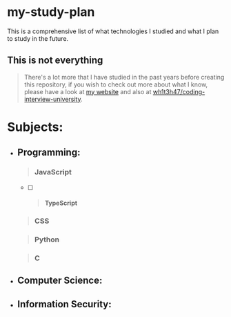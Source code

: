 # my-study-plan

This is a comprehensive list of what technologies I studied and what I plan to study in the future.

## This is not everything
> There's a lot more that I have studied in the past years before creating this repository, if you wish to check out more about what I know, please have a look at [my website](https://invalid.com) and also at [wh1t3h47/coding-interview-university](https://github.com/wh1t3h47/coding-interview-university).


# Subjects:

- ## Programming:
  > ### JavaScript
  - [ ]
    > #### TypeScript
  
  > ### CSS

  > ### Python
  
  > ### C

-  ## Computer Science:

-  ## Information Security:
